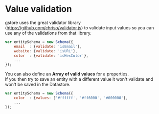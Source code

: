 # Value validation

gstore uses the great validator library (https://github.com/chriso/validator.js) to validate input values so you can use any of the validations from that library.

```js
var entitySchema = new Schema({
    email  : {validate: 'isEmail'},
    website: {validate: 'isURL'},
    color  : {validate: 'isHexColor'},
    ...
});
```

You can also define an **Array of valid values** for a properties.  
If you then try to save an entity with a different value it won't validate and won't be saved in the Datastore.

```js
var entitySchema = new Schema({
    color  : {values: ['#ffffff', '#ff6000', '#000000'},
    ...
});
```